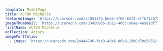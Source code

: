 ```yaml
---
template: ModelPage
title: ACTOR Michelle
featuredImage: 'https://ucarecdn.com/a40533fb-b6e3-4f06-84f2-affbf12672a3/'
imageThumbnail: 'https://ucarecdn.com/83450965-1812-406c-96ae-4a9e1df770ec/'
firstName: ACTOR Michelle
collection: Actors
imagePortfolio:
  - image: 'https://ucarecdn.com/2a444786-feb3-4da6-86b0-29b8d70e5955/'
---
```


